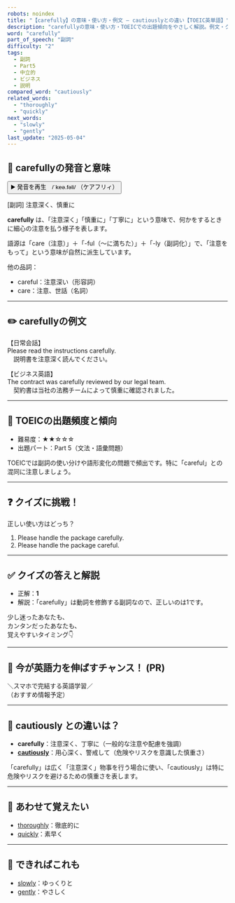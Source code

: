 ```yaml
---
robots: noindex
title: "【carefully】の意味・使い方・例文 ― cautiouslyとの違い【TOEIC英単語】"
description: "carefullyの意味・使い方・TOEICでの出題傾向をやさしく解説。例文・クイズ付きでcautiouslyとの違いもわかりやすく学べます。"
word: "carefully"
part_of_speech: "副詞"
difficulty: "2"
tags:
  - 副詞
  - Part5
  - 中立的
  - ビジネス
  - 説明
compared_word: "cautiously"
related_words:
  - "thoroughly"
  - "quickly"
next_words:
  - "slowly"
  - "gently"
last_update: "2025-05-04"
---
```


## 🔰 carefullyの発音と意味

<button class="play-audio" onclick="playTTS('carefully')">
  <span class="play-audio-main">
    ▶️ 発音を再生　/ˈkeə.fəli/
  </span>
  <span class="play-audio-sub">
    （ケアフリィ）
  </span>
</button>

[副詞] 注意深く、慎重に

**carefully** は、「注意深く」「慎重に」「丁寧に」という意味で、何かをするときに細心の注意を払う様子を表します。

語源は「care（注意）」＋「-ful（～に満ちた）」＋「-ly（副詞化）」で、「注意をもって」という意味が自然に派生しています。

他の品詞：  
- careful：注意深い（形容詞）
- care：注意、世話（名詞）

---

## ✏️ carefullyの例文

【日常会話】  
Please read the instructions carefully.  
　説明書を注意深く読んでください。

【ビジネス英語】  
The contract was carefully reviewed by our legal team.  
　契約書は当社の法務チームによって慎重に確認されました。

---

## 🎯 TOEICの出題頻度と傾向

- 難易度：★★☆☆☆
- 出題パート：Part 5（文法・語彙問題）

TOEICでは副詞の使い分けや語形変化の問題で頻出です。特に「careful」との混同に注意しましょう。

---

## ❓ クイズに挑戦！

正しい使い方はどっち？

1. Please handle the package carefully.  
2. Please handle the package careful.

---

## ✅ クイズの答えと解説

- 正解：**1**
- 解説：「carefully」は動詞を修飾する副詞なので、正しいのは1です。

少し迷ったあなたも、  
カンタンだったあなたも、  
覚えやすいタイミング👇️

---

## 🚀 今が英語力を伸ばすチャンス！ (PR)

<div class="info-center">
＼スマホで完結する英語学習／<br>  
（おすすめ情報予定）
</div>

---

## 🤔  cautiously との違いは？

- **carefully**：注意深く、丁寧に（一般的な注意や配慮を強調）
- **[cautiously](/cautiously)**：用心深く、警戒して（危険やリスクを意識した慎重さ）

「carefully」は広く「注意深く」物事を行う場合に使い、「cautiously」は特に危険やリスクを避けるための慎重さを表します。

---

## 🧩 あわせて覚えたい

- [thoroughly](/thoroughly)：徹底的に
- [quickly](/quickly)：素早く

---

## 📖 できればこれも

- [slowly](/slowly)：ゆっくりと
- [gently](/gently)：やさしく

<!-- cvid: aid31_bid47 -->
